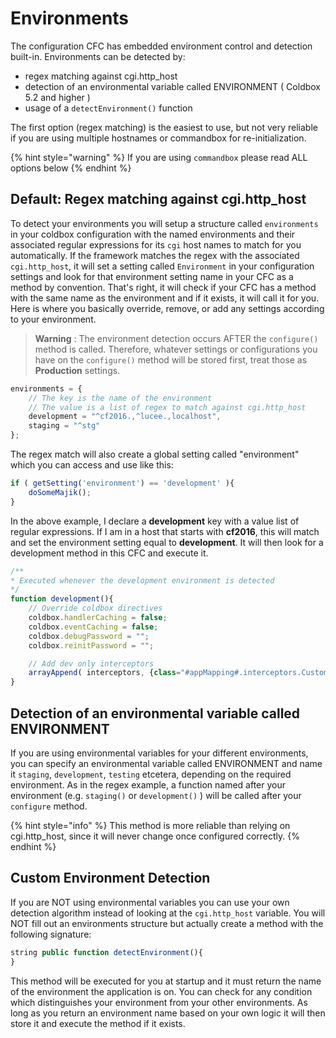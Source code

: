 # Environments

The configuration CFC has embedded environment control and detection built-in. Environments can be detected by:

* regex matching against cgi.http\_host
* detection of an environmental variable called ENVIRONMENT ( Coldbox 5.2 and higher )
* usage of a `detectEnvironment()` function

The first option (regex matching) is the easiest to use, but not very reliable if you are using multiple hostnames or commandbox for re-initialization.

{% hint style="warning" %}
If you are using `commandbox` please read ALL options below
{% endhint %}

## Default: Regex matching against cgi.http\_host

To detect your environments you will setup a structure called `environments` in your coldbox configuration with the named environments and their associated regular expressions for its `cgi` host names to match for you automatically. If the framework matches the regex with the associated `cgi.http_host`, it will set a setting called `Environment` in your configuration settings and look for that environment setting name in your CFC as a method by convention. That's right, it will check if your CFC has a method with the same name as the environment and if it exists, it will call it for you. Here is where you basically override, remove, or add any settings according to your environment.

> **Warning** : The environment detection occurs AFTER the `configure()` method is called. Therefore, whatever settings or configurations you have on the `configure()` method will be stored first, treat those as **Production** settings.

```javascript
environments = {
    // The key is the name of the environment
    // The value is a list of regex to match against cgi.http_host
    development = "^cf2016.,^lucee.,localhost",
    staging = "^stg"
};
```

The regex match will also create a global setting called "environment" which you can access and use like this:

```javascript
if ( getSetting('environment') == 'development' ){
    doSomeMajik();
}
```

In the above example, I declare a **development** key with a value list of regular expressions. If I am in a host that starts with **cf2016**, this will match and set the environment setting equal to **development**. It will then look for a development method in this CFC and execute it.

```javascript
/**
* Executed whenever the development environment is detected
*/
function development(){
    // Override coldbox directives
    coldbox.handlerCaching = false;
    coldbox.eventCaching = false;
    coldbox.debugPassword = "";
    coldbox.reinitPassword = "";

    // Add dev only interceptors
    arrayAppend( interceptors, {class="#appMapping#.interceptors.CustomLogger} );
}
```

## Detection of an environmental variable called ENVIRONMENT

If you are using environmental variables for your different environments, you can specify an environmental variable called ENVIRONMENT and name it `staging`, `development`, `testing` etcetera, depending on the required environment. As in the regex example, a function named after your environment (e.g. `staging()` or `development()` ) will be called after your `configure` method.

{% hint style="info" %}
This method is more reliable than relying on cgi.http\_host, since it will never change once configured correctly.
{% endhint %}

## Custom Environment Detection

If you are NOT using environmental variables you can use your own detection algorithm instead of looking at the `cgi.http_host` variable. You will NOT fill out an environments structure but actually create a method with the following signature:

```javascript
string public function detectEnvironment(){
}
```

This method will be executed for you at startup and it must return the name of the environment the application is on. You can check for any condition which distinguishes your environment from your other environments. As long as you return an environment name based on your own logic it will then store it and execute the method if it exists.
